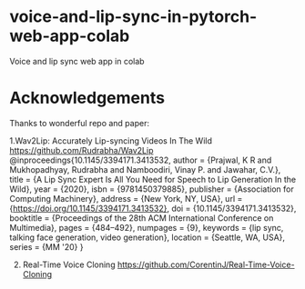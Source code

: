 # voice-and-lip-sync-in-pytorch-web-app-colab
Voice and lip sync web app in colab







# Acknowledgements
Thanks to wonderful repo and paper:

1.Wav2Lip: Accurately Lip-syncing Videos In The Wild https://github.com/Rudrabha/Wav2Lip
@inproceedings{10.1145/3394171.3413532,
author = {Prajwal, K R and Mukhopadhyay, Rudrabha and Namboodiri, Vinay P. and Jawahar, C.V.},
title = {A Lip Sync Expert Is All You Need for Speech to Lip Generation In the Wild},
year = {2020},
isbn = {9781450379885},
publisher = {Association for Computing Machinery},
address = {New York, NY, USA},
url = {https://doi.org/10.1145/3394171.3413532},
doi = {10.1145/3394171.3413532},
booktitle = {Proceedings of the 28th ACM International Conference on Multimedia},
pages = {484–492},
numpages = {9},
keywords = {lip sync, talking face generation, video generation},
location = {Seattle, WA, USA},
series = {MM '20}
}

2. Real-Time Voice Cloning https://github.com/CorentinJ/Real-Time-Voice-Cloning
